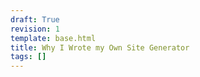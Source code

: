 ```yaml
---
draft: True
revision: 1
template: base.html
title: Why I Wrote my Own Site Generator
tags: []
---
```

